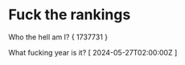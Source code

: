 # Fuck the rankings

Who the hell am I?
{ 1737731 }

What fucking year is it?
[ 2024-05-27T02:00:00Z ]
